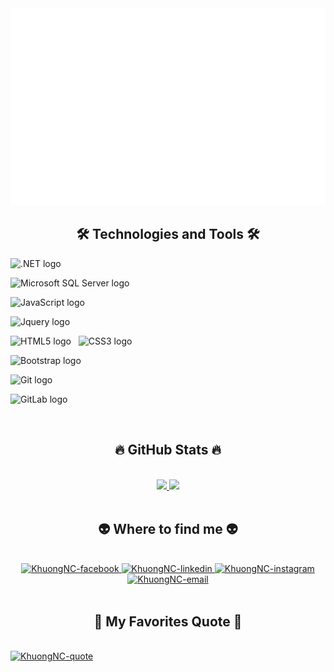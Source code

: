 <a href="#" target="_blank">
    <img src="SVG/KhuongNC.svg" alt="KhuongNC">
</a>

<h2 align="center">🛠 Technologies and Tools 🛠</h2>

<!-- Link for source image: https://shields.io/ -->
<!-- Create link using this structure: https://img.shields.io/badge/<LABEL>-<MESSAGE>-<COLOR></COLOR>?param1&param2...
LABEL is optional, MESSAGE and COLOR are required.
In examples below:
There is no LABEL, MESSAGE is JavaScript, COLOR (background color) is 282C34.
Param 1 is logo=javascript which is got from https://simpleicons.org/
Param 2 is logoColor=F7DF1E which is got from https://simpleicons.org/  -->

<span><img src="https://img.shields.io/badge/.NET-282C34?logo=.NET&logoColor=512BD4" alt=".NET logo"
        title=".NET" height="25" /></span>
&nbsp;

<span><img src="https://img.shields.io/badge/Microsoft SQL Server-282C34?logo=Microsoft SQL Server&logoColor=CC2927" alt="Microsoft SQL Server logo"
        title="Microsoft SQL Server" height="25" /></span>
&nbsp;

<span><img src="https://img.shields.io/badge/JavaScript-282C34?logo=javascript&logoColor=F7DF1E" alt="JavaScript logo"
        title="JavaScript" height="25" /></span>
&nbsp;

<span><img src="https://img.shields.io/badge/Jquery-0769AD?logo=jquery&logoColor=black" alt="Jquery logo"
        title="Jquery" height="25" /></span>
&nbsp;

<span><img src="https://img.shields.io/badge/HTML5-282C34?logo=html5&logoColor=E34F26" alt="HTML5 logo" title="HTML5"
        height="25" /></span>
&nbsp;
<span><img src="https://img.shields.io/badge/CSS3-282C34?logo=css3&logoColor=1572B6" alt="CSS3 logo" title="CSS3"
        height="25" /></span>
&nbsp;

<span><img src="https://img.shields.io/badge/Bootstrap-282C34?logo=bootstrap&logoColor=7952B3" alt="Bootstrap logo"
        title="Bootstrap" height="25" /></span>
&nbsp;

<span><img src="https://img.shields.io/badge/Git-282C34?logo=git&logoColor=F05032" alt="Git logo" title="Git"
        height="25" /></span>
&nbsp;

<span><img src="https://img.shields.io/badge/GitLab-282C34?logo=gitlab&logoColor=#FCA121" alt="GitLab logo" title="GitLab"
        height="25" /></span>
&nbsp;

<br>

<h2 align="center">🔥 GitHub Stats 🔥</h2>

<!-- Link for creating stats: https://github.com/anuraghazra/github-readme-stats  -->
<br>
<div align="center">
    <a href="#" title="KhuongNC">
        <img src="https://github-readme-stats.vercel.app/api/top-langs/?username=khuongnc&langs_count=4&title_color=61dafb&text_color=ffffff&icon_color=61dafb&bg_color=20232a&langs_count=8&layout=compact&border_color=61dafb&hide_border=true"
            width="315">
    </a>
    <a href="#" title="KhuongNC">
        <img src="https://github-readme-stats.vercel.app/api?username=khuongnc&show_icons=true&theme=gruvbox&border_color=61dafb&hide_border=true"
            width="434">
    </a>

</div>

<br>

<h2 align="center">👽 Where to find me 👽</h2>
<br>

<!-- Link for image in this https://icons8.com -->

<div align="center">
    <a href="#" target="blank">
        <img src="https://img.icons8.com/bubbles/100/000000/facebook-new.png" alt="KhuongNC-facebook" />
    </a>
    <a href="#" target="blank">
        <img src="https://img.icons8.com/bubbles/100/000000/linkedin.png" alt="KhuongNC-linkedin" />
    </a>
    <a href="#" target="blank">
        <img src="https://img.icons8.com/bubbles/100/000000/instagram.png" alt="KhuongNC-instagram" />
    </a>
    <a href="#" target="top">
        <img src="https://img.icons8.com/bubbles/100/000000/apple-mail.png" alt="KhuongNC-email" />
    </a>

</div>

<br>

<h2 align="center">📑 My Favorites Quote 📑</h2>
<br>

<!-- Link for creating quote: https://github.com/shravan20/github-readme-quotes -->
<a href="#" target="_blank">
    <!-- <img src="svg/KhuongNC-quotes.svg" width="846" height="150" alt="KhuongNC-official" /> -->
    <img width="846px" src="https://github-readme-quotes.herokuapp.com/quote?theme=blueberry&animation=default&layout=default&font=default" alt="KhuongNC-quote" />
</a>

